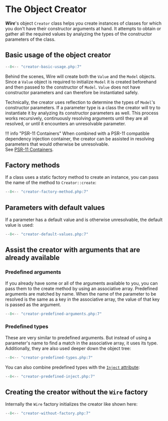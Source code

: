 # The Object Creator

***Wire***'s object `Creator` class helps you create instances of classes for
which you don't have their constructor arguments at hand. It attempts to obtain
or gather all the required values by analyzing the types of the constructor
parameters of the class. 

## Basic usage of the object creator

```php
--8<-- "creator-basic-usage.php:7"
```

Behind the scenes, Wire will create both the `Value` and the `Model` objects.
Since a `Value` object is required to initialize `Model` it is created
beforehand and then passed to the constructor of `Model`. `Value` does not have
constructor parameters and can therefore be instantiated safely.

Technically, the creator uses reflection to determine the types of `Model`'s
constructor parameters. If a parameter type is a class the creator will try to
instantiate it by analyzing its constructor parameters as well. This process
works recursively, continuously resolving arguments until they are all
resolved, or until it encounters an unresolvable parameter.

!!! info "PSR-11 Containers"
    When combined with a PSR-11 compatible dependency injection container, the
    creator can be assisted in resolving parameters that would otherwise be
    unresolvable.  
    See [PSR-11 Containers](container.md).

## Factory methods

If a class uses a static factory method to create an instance, you can pass the 
name of the method to `Creator::create`:

```php
--8<-- "creator-factory-method.php:7"
```

## Parameters with default values

If a parameter has a default value and is otherwise unresolvable, the default
value is used:

```php
--8<-- "creator-default-values.php:7"
```

## Assist the creator with arguments that are already available

### Predefined arguments

If you already have some or all of the arguments available to you, you can pass
them to the create method by using an associative array. Predefined arguments
are matched by name. When the name of the parameter to be resolved is the same
as a key in the associative array, the value of that key is passed as the
argument.

```php
--8<-- "creator-predefined-arguments.php:7"
```

### Predefined types

These are very similar to predefined arguments. But instead of using
a parameter's name to find a match in the associative array, it uses its type.
Additionally, they are also used deeper down the object tree:

```php
--8<-- "creator-predefined-types.php:7"
```

You can also combine predefined types with the [`Inject` attribute](inject-attribute.md):

```php
--8<-- "creator-predefined-inject.php:7"
```

## Creating the creator without the `Wire` factory

Internally the `Wire` factory initializes the creator like shown here:

```php
--8<-- "creator-without-factory.php:7"
```
